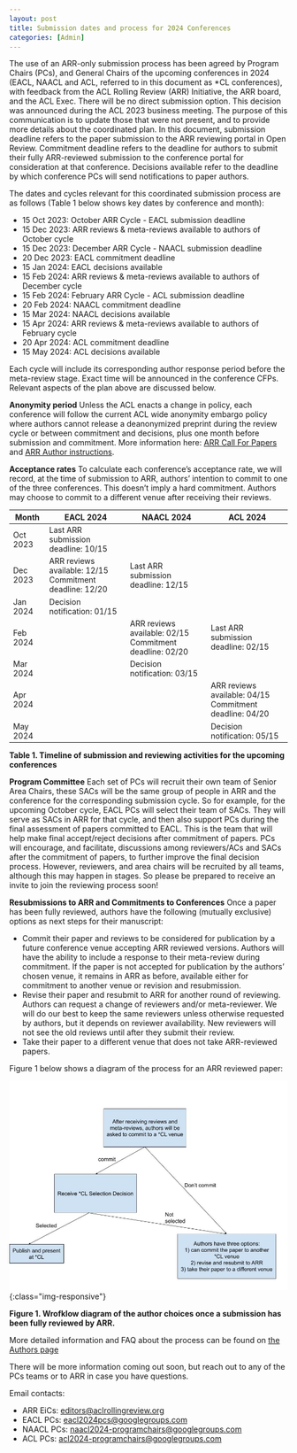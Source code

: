 ```yaml
---
layout: post
title: Submission dates and process for 2024 Conferences
categories: [Admin]
---
```


The use of an ARR-only submission process has been agreed by Program Chairs (PCs),  and General Chairs of the upcoming conferences in 2024 (EACL, NAACL and ACL, referred to in this document as \*CL conferences), with feedback from the ACL Rolling Review (ARR) Initiative, the ARR board, and the ACL Exec. There will be no direct submission option. This decision was announced during the ACL 2023 business meeting. 
The purpose of this communication is to update those that were not present, and to provide more details about the coordinated plan. 
In this document, submission deadline refers to the paper submission to the ARR reviewing portal in Open Review. Commitment deadline refers to the deadline for authors to submit their fully ARR-reviewed submission to the conference portal for consideration at that conference. Decisions available refer to the deadline by which conference PCs will send notifications to paper authors.

The dates and cycles relevant for this coordinated submission process are as follows (Table 1 below shows key dates by conference and month):
- 15 Oct 2023: October ARR Cycle - EACL submission deadline
- 15 Dec 2023: ARR reviews & meta-reviews available to authors of October cycle
- 15 Dec 2023: December ARR Cycle - NAACL submission deadline
- 20 Dec 2023: EACL commitment deadline
- 15 Jan 2024: EACL decisions available
- 15 Feb 2024: ARR reviews & meta-reviews  available to authors of December cycle
- 15 Feb 2024: February ARR Cycle - ACL submission deadline
- 20 Feb 2024: NAACL commitment deadline
- 15 Mar 2024: NAACL decisions available
- 15 Apr 2024: ARR reviews & meta-reviews available to authors of February cycle
- 20 Apr 2024: ACL commitment deadline
- 15 May 2024: ACL decisions available

Each cycle will include its corresponding author response period before the meta-review stage. Exact time will be announced in the conference CFPs. Relevant aspects of the plan above are discussed below.

**Anonymity period**
Unless the ACL enacts a change in policy, each conference will follow the current ACL wide anonymity embargo policy where authors cannot release a deanonymized preprint during the review cycle or between commitment and decisions, plus one month before submission and commitment. More information here: [ARR Call For Papers](/cfp#anonymity-period) and [ARR Author instructions](/authors).

**Acceptance rates**
To calculate each conference’s acceptance rate, we will record, at the time of submission to ARR, authors’ intention to commit to one of the three conferences. This doesn’t imply a hard commitment. Authors may choose to commit to a different venue after receiving their reviews.

Month | EACL 2024 | NAACL 2024 | ACL 2024
----- | --------- | ---------- | --------
Oct 2023 | Last ARR submission deadline: 10/15 | |
Dec 2023 | ARR reviews available: 12/15<br />Commitment deadline: 12/20 | Last ARR submission deadline: 12/15 |
Jan 2024 | Decision notification: 01/15 |
Feb 2024 | | ARR reviews available: 02/15<br />Commitment deadline: 02/20 | Last ARR submission deadline: 02/15 |
Mar 2024 | | Decision notification: 03/15 |
Apr 2024 | | | ARR reviews available: 04/15<br />Commitment deadline: 04/20 |
May 2024 | | | Decision notification: 05/15 |

**Table 1. Timeline of submission and reviewing activities for the upcoming conferences**

**Program Committee**
Each set of PCs will recruit their own team of Senior Area Chairs, these SACs will be the same group of people in ARR and the conference for the corresponding submission cycle. So for example, for the upcoming October cycle, EACL PCs will select their team of SACs. They will serve as SACs in ARR for that cycle, and then also support PCs during the final assessment of papers committed to EACL. This is the team that will help make final accept/reject decisions after commitment of papers. PCs will encourage, and facilitate, discussions among reviewers/ACs and SACs after the commitment of papers, to further improve the final decision process. However, reviewers, and area chairs will be recruited by all teams, although this may happen in stages. So please be prepared to receive an invite to join the reviewing process soon!

**Resubmissions to ARR and Commitments to Conferences**
Once a paper has been fully reviewed, authors have the following (mutually exclusive) options as next steps for their manuscript:
- Commit their paper and reviews to be considered for publication by a future conference venue accepting ARR reviewed versions. Authors will have the ability to include a response to their meta-review during commitment. If the paper is not accepted for publication by the authors’ chosen venue, it remains in ARR as before, available either for commitment to another venue or revision and resubmission.
- Revise their paper and resubmit to ARR for another round of reviewing. Authors can request a change of reviewers and/or meta-reviewer. We will do our best to keep the same reviewers unless otherwise requested by authors, but it depends on reviewer availability. New reviewers will not see the old reviews until after they submit their review.
- Take their paper to a different venue that does not take ARR-reviewed papers.

Figure 1 below shows a diagram of the process for an ARR reviewed paper:

![ARR Paper Cycle](/images/arr-paper-cycle.jpg){:class="img-responsive"}

**Figure 1. Wrofklow diagram of the author choices once a submission has been fully reviewed by ARR.**

More detailed information and FAQ about the process can be found on [the Authors page](/authors)

There will be more information coming out soon, but reach out to any of the PCs teams or to ARR in case you have questions.

Email contacts:
- ARR EiCs: editors@aclrollingreview.org
- EACL PCs: eacl2024pcs@googlegroups.com 
- NAACL PCs: naacl2024-programchairs@googlegroups.com 
- ACL PCs: acl2024-programchairs@googlegroups.com

